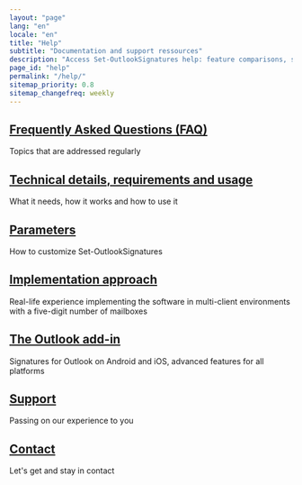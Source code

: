 ```yaml
---
layout: "page"
lang: "en"
locale: "en"
title: "Help"
subtitle: "Documentation and support ressources"
description: "Access Set-OutlookSignatures help: feature comparisons, setup guides, FAQs, technical details, and expert support resources."
page_id: "help"
permalink: "/help/"
sitemap_priority: 0.8
sitemap_changefreq: weekly
---
```

<h2><a href="/faq/">Frequently Asked Questions (FAQ)</a></h2>
<p>Topics that are addressed regularly</p>

<h2><a href="/details/">Technical details, requirements and usage</a></h2>
<p>What it needs, how it works and how to use it</p>

<h2><a href="/parameters/">Parameters</a></h2>
<p>How to customize Set-OutlookSignatures</p>

<h2><a href="/implementationapproach/">Implementation approach</a></h2>
<p>Real-life experience implementing the software in multi-client environments with a five-digit number of mailboxes</p>

<h2><a href="/outlookaddin/">The Outlook add-in</a></h2>
<p>Signatures for Outlook on Android and iOS, advanced features for all platforms</p>

<h2><a href="/support/">Support</a></h2>
<p>Passing on our experience to you</p>

<h2><a href="/contact/">Contact</a></h2>
<p>Let's get and stay in contact</p>
